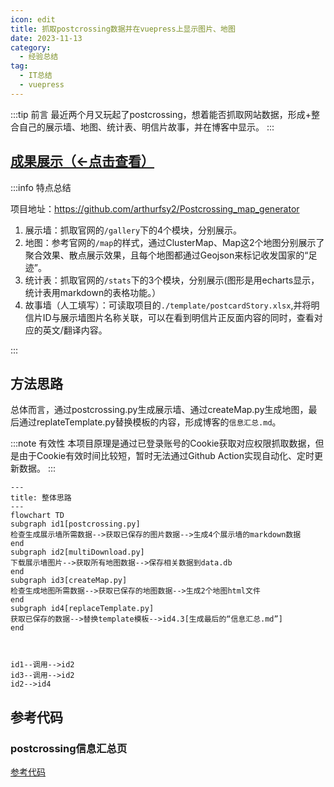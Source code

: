 ```yaml
---
icon: edit
title: 抓取postcrossing数据并在vuepress上显示图片、地图
date: 2023-11-13
category:
  - 经验总结
tag:
  - IT总结
  - vuepress
---
```

:::tip 前言
最近两个月又玩起了postcrossing，想着能否抓取网站数据，形成+整合自己的展示墙、地图、统计表、明信片故事，并在博客中显示。
:::
<Share colorful services="qq,weibo,qrcode"/>

## [成果展示（←点击查看）](/Arthur/postcrossing/信息汇总.html)


:::info 特点总结

项目地址：https://github.com/arthurfsy2/Postcrossing_map_generator

1. 展示墙：抓取官网的`/gallery`下的4个模块，分别展示。
2. 地图：参考官网的`/map`的样式，通过ClusterMap、Map这2个地图分别展示了聚合效果、散点展示效果，且每个地图都通过Geojson来标记收发国家的“足迹”。
3. 统计表：抓取官网的`/stats`下的3个模块，分别展示(图形是用echarts显示，统计表用markdown的表格功能。）
4. 故事墙（人工填写）：可读取项目的`./template/postcardStory.xlsx`,并将明信片ID与展示墙图片名称关联，可以在看到明信片正反面内容的同时，查看对应的英文/翻译内容。

:::



## 方法思路

总体而言，通过postcrossing.py生成展示墙、通过createMap.py生成地图，最后通过replateTemplate.py替换模板的内容，形成博客的`信息汇总.md`。

:::note 有效性
本项目原理是通过已登录账号的Cookie获取对应权限抓取数据，但是由于Cookie有效时间比较短，暂时无法通过Github Action实现自动化、定时更新数据。
:::

```mermaid
---
title: 整体思路
---
flowchart TD
subgraph id1[postcrossing.py]
检查生成展示墙所需数据-->获取已保存的图片数据-->生成4个展示墙的markdown数据
end
subgraph id2[multiDownload.py]
下载展示墙图片-->获取所有地图数据-->保存相关数据到data.db
end
subgraph id3[createMap.py]
检查生成地图所需数据-->获取已保存的地图数据-->生成2个地图html文件
end
subgraph id4[replaceTemplate.py]
获取已保存的数据-->替换template模板-->id4.3[生成最后的“信息汇总.md”]
end



id1--调用-->id2
id3--调用-->id2
id2-->id4

```



## 参考代码

### postcrossing信息汇总页
[参考代码](https://github.com/arthurfsy2/arthurfsy2.github.io/blob/main/src/Arthur/postcrossing/%E4%BF%A1%E6%81%AF%E6%B1%87%E6%80%BB.md)

